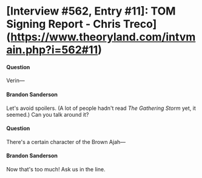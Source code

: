 # [Interview #562, Entry #11]: TOM Signing Report - Chris Treco](https://www.theoryland.com/intvmain.php?i=562#11)

#### Question

Verin—

#### Brandon Sanderson

Let's avoid spoilers. (A lot of people hadn't read
*The Gathering Storm*
yet, it seemed.) Can you talk around it?

#### Question

There's a certain character of the Brown Ajah—

#### Brandon Sanderson

Now that's too much! Ask us in the line.

